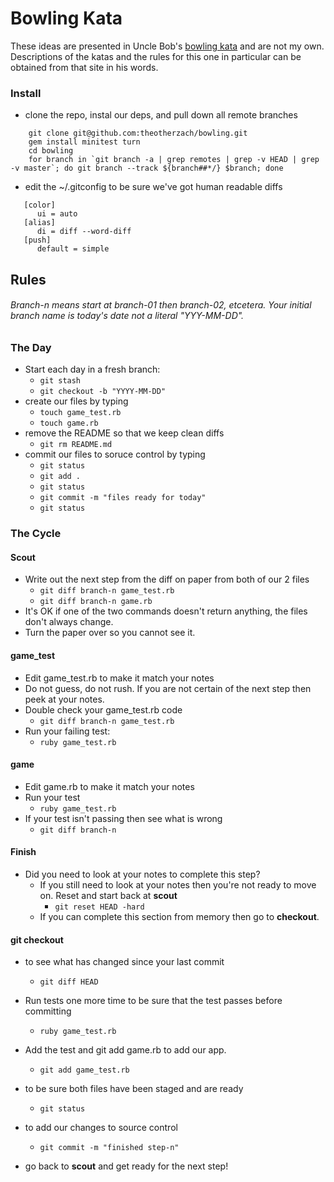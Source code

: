 Bowling Kata
====

These ideas are presented in Uncle Bob's [bowling kata](http://butunclebob.com/ArticleS.UncleBob.TheBowlingGameKata) and are not my own. Descriptions of the katas and the rules for this one in particular can be obtained from that site in his words.
### Install

* clone the repo, instal our deps, and pull down all remote branches

```
    git clone git@github.com:theotherzach/bowling.git
    gem install minitest turn
    cd bowling
    for branch in `git branch -a | grep remotes | grep -v HEAD | grep -v master`; do git branch --track ${branch##*/} $branch; done

```

* edit the ~/.gitconfig to be sure we've got human readable diffs

```
   [color]
      ui = auto
   [alias]
      di = diff --word-diff
   [push]
      default = simple
```


## Rules
###### Branch-n means start at branch-01 then branch-02, etcetera. Your initial branch name is today's date not a literal "YYY-MM-DD".


### The Day
* Start each day in a fresh branch: 
    * `git stash`
    * `git checkout -b "YYYY-MM-DD"`
* create our files by typing
    * `touch game_test.rb`
    * `touch game.rb`
* remove the README so that we keep clean diffs
   * `git rm README.md`
* commit our files to soruce control by typing
    * `git status`  
    * `git add .`
    * `git status`
    * `git commit -m "files ready for today"`
    * `git status`

### The Cycle

#### Scout
* Write out the next step from the diff on paper from both of our 2 files
    * `git diff branch-n game_test.rb`
    * `git diff branch-n game.rb`
* It's OK if one of the two commands doesn't return anything, the files don't always change. 
* Turn the paper over so you cannot see it. 

#### game_test
* Edit game_test.rb to make it match your notes
* Do not guess, do not rush. If you are not certain of the next step then peek at your notes.
* Double check your game_test.rb code
    * `git diff branch-n game_test.rb`
* Run your failing test:
    * `ruby game_test.rb`

#### game
* Edit game.rb to make it match your notes
* Run your test
    * `ruby game_test.rb`
* If your test isn't passing then see what is wrong 
    * `git diff branch-n`

#### Finish
* Did you need to look at your notes to complete this step?
    * If you still need to look at your notes then you're not ready to move on. Reset and start back at **scout** 
        * `git reset HEAD -hard`
    * If you can complete this section from memory then go to **checkout**.

#### git checkout

* to see what has changed since your last commit
    * `git diff HEAD`
* Run tests one more time to be sure that the test passes before committing
    * `ruby game_test.rb`
* Add the test and git add game.rb to add our app.
    * `git add game_test.rb`
* to be sure both files have been staged and are ready
    * `git status` 
* to add our changes to source control
    * `git commit -m "finished step-n"`

* go back to **scout** and get ready for the next step!
